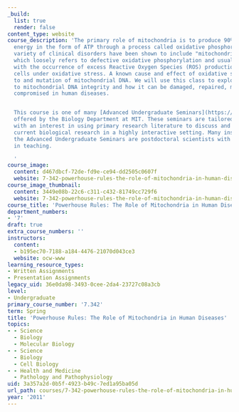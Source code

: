 ```yaml
---
_build:
  list: true
  render: false
content_type: website
course_description: 'The primary role of mitochondria is to produce 90% of a cell''s
  energy in the form of ATP through a process called oxidative phosphorylation. A
  variety of clinical disorders have been shown to include "mitochondrial dysfunction,"
  which loosely refers to defective oxidative phosphorylation and usually coincides
  with the occurrence of excess Reactive Oxygen Species (ROS) production, placing
  cells under oxidative stress. A known cause and effect of oxidative stress is damage
  to and mutation of mitochondrial DNA. We will use this class to explore issues relating
  to mitochondrial DNA integrity and how it can be damaged, repaired, mutated, and
  compromised in human diseases.


  This course is one of many [Advanced Undergraduate Seminars](https://biology.mit.edu/undergraduate/course_listings/advanced_undergraduate_seminars)
  offered by the Biology Department at MIT. These seminars are tailored for students
  with an interest in using primary research literature to discuss and learn about
  current biological research in a highly interactive setting. Many instructors of
  the Advanced Undergraduate Seminars are postdoctoral scientists with a strong interest
  in teaching.

  '
course_image:
  content: d467dbcf-72de-fd9e-ce94-dd2505c0607f
  website: 7-342-powerhouse-rules-the-role-of-mitochondria-in-human-diseases-spring-2011
course_image_thumbnail:
  content: 3449e08b-22c6-c311-c432-81749cc729f6
  website: 7-342-powerhouse-rules-the-role-of-mitochondria-in-human-diseases-spring-2011
course_title: 'Powerhouse Rules: The Role of Mitochondria in Human Diseases'
department_numbers:
- '7'
draft: true
extra_course_numbers: ''
instructors:
  content:
  - b195ec70-7188-a184-4476-21070d043ce3
  website: ocw-www
learning_resource_types:
- Written Assignments
- Presentation Assignments
legacy_uid: 36e0da98-3493-0cee-2da4-23727c08a3cb
level:
- Undergraduate
primary_course_number: '7.342'
term: Spring
title: 'Powerhouse Rules: The Role of Mitochondria in Human Diseases'
topics:
- - Science
  - Biology
  - Molecular Biology
- - Science
  - Biology
  - Cell Biology
- - Health and Medicine
  - Pathology and Pathophysiology
uid: 3a357a2d-0b5f-4923-b49c-7ed1a95ba05d
url_path: courses/7-342-powerhouse-rules-the-role-of-mitochondria-in-human-diseases-spring-2011
year: '2011'
---
```

